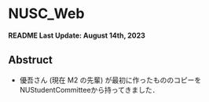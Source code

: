 # NUSC_Web
**README Last Update: August 14th, 2023**

## Abstruct
* 優吾さん (現在 M2 の先輩) が最初に作ったもののコピーをNUStudentCommitteeから持ってきました．



